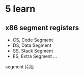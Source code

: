 # 5 learn #

## x86 segment registers ##
* CS, Code Segment
* DS, Data Segment 
* SS, Stack Segment 
* ES, Extra Segment 
...

segment 片段
